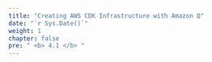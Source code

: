 ```yaml
---
title: "Creating AWS CDK Infrastructure with Amazon Q"
date: "`r Sys.Date()`"
weight: 1
chapter: false
pre: " <b> 4.1 </b> "
---
```

